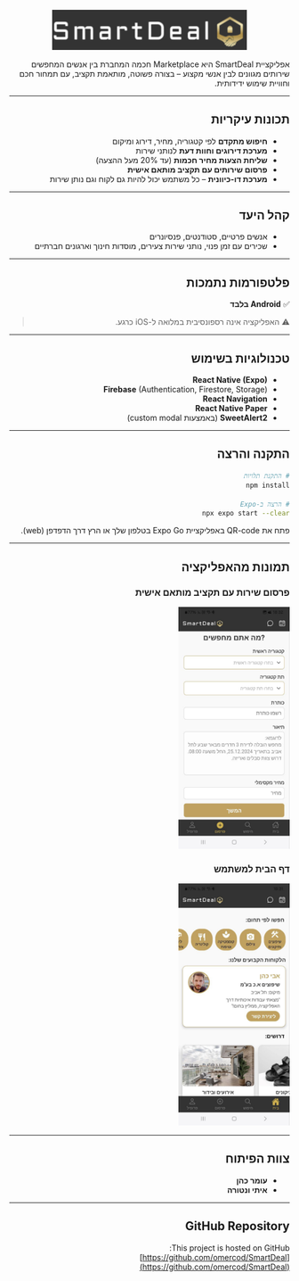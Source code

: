 <div dir="rtl">

<p align="center">
  <img src="./assets/logo/logo2.png" alt="SmartDeal Logo" width="350"/>
</p>

אפליקציית SmartDeal היא Marketplace חכמה המחברת בין אנשים המחפשים שירותים מגוונים לבין אנשי מקצוע – בצורה פשוטה, מותאמת תקציב, עם תמחור חכם וחוויית שימוש ידידותית.

---

## תכונות עיקריות

- **חיפוש מתקדם** לפי קטגוריה, מחיר, דירוג ומיקום
- **מערכת דירוגים וחוות דעת** לנותני שירות
- **שליחת הצעות מחיר חכמות** (עד 20% מעל ההצעה)
- **פרסום שירותים עם תקציב מותאם אישית**
- **מערכת דו-כיוונית** – כל משתמש יכול להיות גם לקוח וגם נותן שירות

---

## קהל היעד

- אנשים פרטיים, סטודנטים, פנסיונרים
- שכירים עם זמן פנוי, נותני שירות צעירים, מוסדות חינוך וארגונים חברתיים

---

## פלטפורמות נתמכות

✅ **Android בלבד**

> ⚠️ האפליקציה אינה רספונסיבית במלואה ל-iOS כרגע.

---

## טכנולוגיות בשימוש

- **React Native (Expo)**
- **Firebase** (Authentication, Firestore, Storage)
- **React Navigation**
- **React Native Paper**
- **SweetAlert2** (באמצעות custom modal)

---

## התקנה והרצה

```bash
# התקנת תלויות
npm install

# הרצה ב-Expo
npx expo start --clear
```

פתח את QR-code באפליקציית Expo Go בטלפון שלך או הרץ דרך הדפדפן (web).

---

## תמונות מהאפליקציה

### פרסום שירות עם תקציב מותאם אישית

<img src="./assets/images/postScreen.jpg" alt="פרסום שירות" width="200"/>

### דף הבית למשתמש

<img src="./assets/images/HomeScreen.jpg" alt="דף הבית" width="200"/>

---

## צוות הפיתוח

- **עומר כהן**
- **איתי ונטורה**

---

## GitHub Repository

This project is hosted on GitHub:  
[https://github.com/omercod/SmartDeal](https://github.com/omercod/SmartDeal)

</div>
